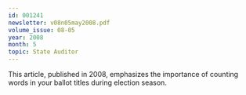 ```yaml
---
id: 001241
newsletter: v08n05may2008.pdf
volume_issue: 08-05
year: 2008
month: 5
topic: State Auditor
---
```


This article, published in 2008, emphasizes the importance of counting words in your ballot titles during election season.